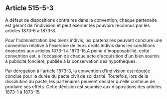 Article 515-5-3
----
A défaut de dispositions contraires dans la convention, chaque partenaire est
gérant de l'indivision et peut exercer les pouvoirs reconnus par les articles
1873-6 à 1873-8.

Pour l'administration des biens indivis, les partenaires peuvent conclure une
convention relative à l'exercice de leurs droits indivis dans les conditions
énoncées aux articles 1873-1 à 1873-15.A peine d'inopposabilité, cette
convention est, à l'occasion de chaque acte d'acquisition d'un bien soumis à
publicité foncière, publiée à la conservation des hypothèques.

Par dérogation à l'article 1873-3, la convention d'indivision est réputée
conclue pour la durée du pacte civil de solidarité. Toutefois, lors de la
dissolution du pacte, les partenaires peuvent décider qu'elle continue de
produire ses effets. Cette décision est soumise aux dispositions des articles
1873-1 à 1873-15.
